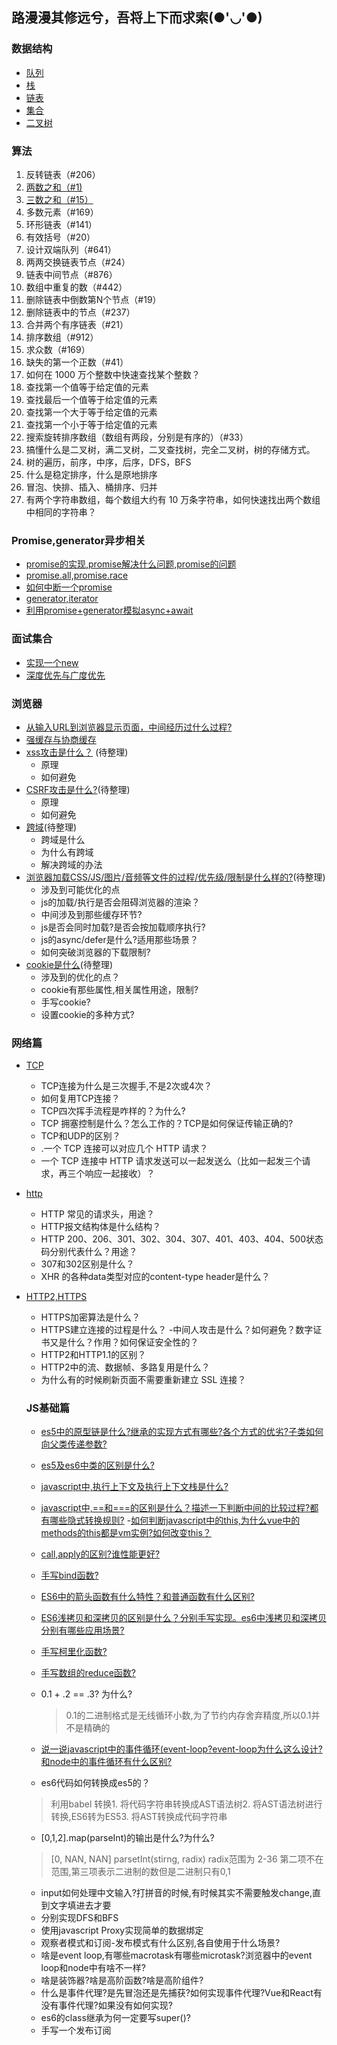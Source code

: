 ## 路漫漫其修远兮，吾将上下而求索(●'◡'●)

### 数据结构

- [队列](https://github.com/Nightwishes/learning-Record/blob/master/dataStructure/queue.js)
- [栈](https://github.com/Nightwishes/learning-Record/blob/master/dataStructure/strack.js)
- [链表](https://github.com/Nightwishes/learning-Record/blob/master/dataStructure/list.js)
- [集合](https://github.com/Nightwishes/learning-Record/blob/master/dataStructure/set.js)
- [二叉树](https://github.com/Nightwishes/learning-Record/blob/master/dataStructure/binaryTree.js)

### 算法

1. 反转链表（#206）
2. [两数之和（#1)](https://github.com/Nightwishes/learning-Record/blob/master/leetCode/twoSum.js)
3. [三数之和（#15）](https://github.com/Nightwishes/learning-Record/blob/master/leetCode/15.treeSum.js)
4. 多数元素（#169）
5. 环形链表（#141）
6. 有效括号（#20）
7. 设计双端队列（#641）
8. 两两交换链表节点（#24）
9. 链表中间节点（#876）
10. 数组中重复的数（#442）
11. 删除链表中倒数第N个节点（#19）
12. 删除链表中的节点（#237）
13. 合并两个有序链表（#21）
14. 排序数组（#912）
15. 求众数（#169）
16. 缺失的第一个正数（#41）
17. 如何在 1000 万个整数中快速查找某个整数？
18. 查找第一个值等于给定值的元素
19. 查找最后一个值等于给定值的元素
20. 查找第一个大于等于给定值的元素
21. 查找第一个小于等于给定值的元素
22. 搜索旋转排序数组（数组有两段，分别是有序的）（#33）
23. 搞懂什么是二叉树，满二叉树，二叉查找树，完全二叉树，树的存储方式。
24. 树的遍历，前序，中序，后序，DFS，BFS
25. 什么是稳定排序，什么是原地排序
26. 冒泡、快排、插入、桶排序、归并
27. 有两个字符串数组，每个数组大约有 10 万条字符串，如何快速找出两个数组中相同的字符串？

### Promise,generator异步相关
- [promise的实现,promise解决什么问题,promise的问题](https://github.com/Nightwishes/learning-Record/blob/master/yibu/promise.js)
- [promise.all,promise.race](https://github.com/Nightwishes/learning-Record/blob/master/yibu/allRace.js)
- [如何中断一个promise](https://github.com/Nightwishes/learning-Record/blob/master/yibu/break.js)
- [generator,iterator](https://github.com/Nightwishes/learning-Record/blob/master/yibu/generator.js)
- [利用promise+generator模拟async+await](https://github.com/Nightwishes/learning-Record/blob/master/yibu/async.js)
### 面试集合

  - [实现一个new](https://github.com/Nightwishes/learning-Record/blob/master/interview/new.js)
 - [深度优先与广度优先](https://github.com/Nightwishes/learning-Record/blob/master/interview/dTraversal.js)


 ### 浏览器
 - [从输入URL到浏览器显示页面，中间经历过什么过程?](https://github.com/Nightwishes/learning-Record/blob/master/browser/smile.png)
 - [强缓存与协商缓存](https://github.com/Nightwishes/learning-Record/blob/master/browser/1.md)
 - [xss攻击是什么？]() (待整理)
    - 原理
    - 如何避免
 - [CSRF攻击是什么?]()(待整理)
   - 原理
   - 如何避免
 - [跨域]()(待整理)
   - 跨域是什么
   - 为什么有跨域
   - 解决跨域的办法
 - [浏览器加载CSS/JS/图片/音频等文件的过程/优先级/限制是什么样的?]()(待整理)
   - 涉及到可能优化的点
   - js的加载/执行是否会阻碍浏览器的渲染？
   - 中间涉及到那些缓存环节?
   - js是否会同时加载?是否会按加载顺序执行?
   - js的async/defer是什么?适用那些场景？
   - 如何突破浏览器的下载限制?
 - [cookie是什么]()(待整理)
   - 涉及到的优化的点？
   - cookie有那些属性,相关属性用途，限制?
   - 手写cookie?
   - 设置cookie的多种方式?

### 网络篇
- [TCP](https://github.com/Nightwishes/learning-Record/blob/master/network/TCP.md)
  - TCP连接为什么是三次握手,不是2次或4次？
  - 如何复用TCP连接？
  - TCP四次挥手流程是咋样的？为什么?
  - TCP 拥塞控制是什么？怎么工作的？TCP是如何保证传输正确的?
  - TCP和UDP的区别？
  - .一个 TCP 连接可以对应几个 HTTP 请求？
  - 一个 TCP 连接中 HTTP 请求发送可以一起发送么（比如一起发三个请求，再三个响应一起接收）？
- [http](https://github.com/Nightwishes/learning-Record/blob/master/network/HTTP.md)
  - HTTP 常见的请求头，用途？
  - HTTP报文结构体是什么结构？
  - HTTP 200、206、301、302、304、307、401、403、404、500状态码分别代表什么？用途？
  - 307和302区别是什么？
  - XHR 的各种data类型对应的content-type header是什么？
- [HTTP2,HTTPS](https://github.com/Nightwishes/learning-Record/blob/master/network/http2.md)
  - HTTPS加密算法是什么？
  - HTTPS建立连接的过程是什么？
  -中间人攻击是什么？如何避免？数字证书又是什么？作用？如何保证安全性的？
  - HTTP2和HTTP1.1的区别？
  - HTTP2中的流、数据帧、多路复用是什么？
  - 为什么有的时候刷新页面不需要重新建立 SSL 连接？

  ### JS基础篇
  - [es5中的原型链是什么?继承的实现方式有哪些?各个方式的优劣?子类如何向父类传递参数?](https://github.com/Nightwishes/learning-Record/blob/master/jsbase/prototype.md)
  - [es5及es6中类的区别是什么?](https://github.com/Nightwishes/learning-Record/blob/master/jsbase/class.md)
  - [javascript中,执行上下文及执行上下文栈是什么?](https://github.com/Nightwishes/learning-Record/blob/master/jsbase/context.md)
  - [javascript中,==和===的区别是什么？描述一下判断中间的比较过程?都有哪些隐式转换规则?](https://github.com/Nightwishes/learning-Record/blob/master/jsbase/equal.md)
  -[如何判断javascript中的this,为什么vue中的methods的this都是vm实例?如何改变this？](https://github.com/Nightwishes/learning-Record/blob/master/jsbase/this.md)
  - [call,apply的区别?谁性能更好?](https://github.com/Nightwishes/learning-Record/blob/master/jsbase/call.md)
  - [手写bind函数?](https://github.com/Nightwishes/learning-Record/blob/master/jsbase/bind.md)
  - [ES6中的箭头函数有什么特性？和普通函数有什么区别?](https://github.com/Nightwishes/learning-Record/blob/master/jsbase/arrows.md)
  - [ES6浅拷贝和深拷贝的区别是什么？分别手写实现。es6中浅拷贝和深拷贝分别有哪些应用场景?](https://github.com/Nightwishes/learning-Record/blob/master/jsbase/clone.md)
  - [手写柯里化函数?](https://github.com/Nightwishes/learning-Record/blob/master/jsbase/curry.md)
  - [手写数组的reduce函数?](https://github.com/Nightwishes/learning-Record/blob/master/jsbase/reduce.md)
  - 0.1 + .2 == .3? 为什么?
    > 0.1的二进制格式是无线循环小数,为了节约内存舍弃精度,所以0.1并不是精确的
  - [说一说javascript中的事件循环(event-loop?event-loop为什么这么设计?和node中的事件循环有什么区别?](https://github.com/Nightwishes/learning-Record/blob/master/jsbase/eventLoop.md)

  - es6代码如何转换成es5的？
  > 利用babel 转换1. 将代码字符串转换成AST语法树2. 将AST语法树进行转换,ES6转为ES53. 将AST转换成代码字符串

  - [0,1,2].map(parseInt)的输出是什么?为什么?
  > [0, NAN, NAN] parsetInt(stirng, radix) radix范围为 2-36 第二项不在范围,第三项表示二进制的数但是二进制只有0,1
  - input如何处理中文输入?打拼音的时候,有时候其实不需要触发change,直到文字填进去才要
  - 分别实现DFS和BFS
  - 使用javascript Proxy实现简单的数据绑定
  - 观察者模式和订阅-发布模式有什么区别,各自使用于什么场景?
  - 啥是event loop,有哪些macrotask有哪些microtask?浏览器中的event loop和node中有啥不一样?
  - 啥是装饰器?啥是高阶函数?啥是高阶组件?
  - 什么是事件代理?是先冒泡还是先捕获?如何实现事件代理?Vue和React有没有事件代理?如果没有如何实现?
  - es6的class继承为何一定要写super()?
  - 手写一个发布订阅